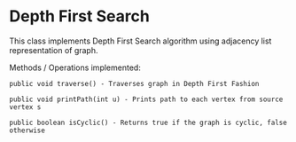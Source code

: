 # Depth First Search

This class implements Depth First Search algorithm using adjacency list representation of graph.

Methods / Operations implemented: 

	public void traverse() - Traverses graph in Depth First Fashion

	public void printPath(int u) - Prints path to each vertex from source vertex s

	public boolean isCyclic() - Returns true if the graph is cyclic, false otherwise